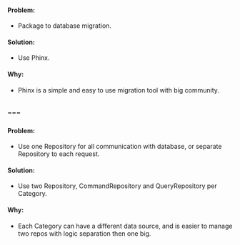 #### Problem:
* Package to database migration.
#### Solution:
* Use Phinx.
#### Why:
* Phinx is a simple and easy to use migration tool with big community.

## --- 
#### Problem:
* Use one Repository for all communication with database, or separate Repository to each request.
#### Solution:
* Use two Repository, CommandRepository and QueryRepository per Category.
#### Why:
* Each Category can have a different data source, and is easier to manage two repos with logic separation then one big.  
